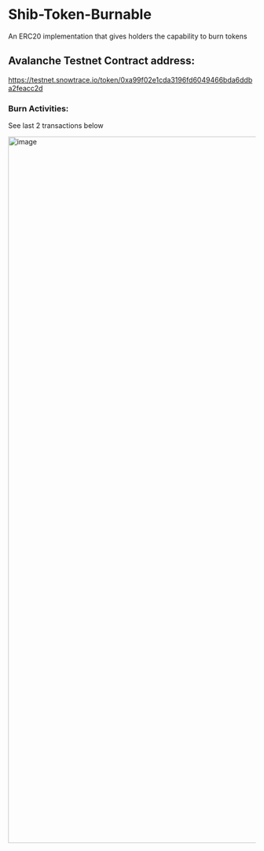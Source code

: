 # Shib-Token-Burnable
An ERC20 implementation that gives holders the capability to burn tokens


## Avalanche Testnet Contract address:

https://testnet.snowtrace.io/token/0xa99f02e1cda3196fd6049466bda6ddba2feacc2d


### Burn Activities:

See last 2 transactions below

<img width="1440" alt="image" src="https://user-images.githubusercontent.com/20304211/171660198-fb785adc-db6e-478e-a3fc-5a80b0e3baa7.png">

